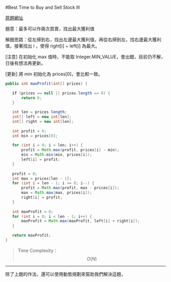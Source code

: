 #Best Time to Buy and Sell Stock III

[原題網址](http://www.lintcode.com/en/problem/best-time-to-buy-and-sell-stock-iii/)

題意：最多可以作兩次買賣，找出最大獲利值

解題思路：從左掃到右，找出左邊最大獲利值，再從右掃到左，找右邊最大獲利值，接著找出 i ，使得 right[i] + left[i] 為最大。

[注意] 在初始化 max 值時，不能取 Integer.MIN_VALUE，會出錯，目前仍不解，日後有想法再更新。

[更新] 將 min 初始化為 prices[0]，會比較一致。

```java
public int maxProfit(int[] prices) {
    
   if (prices == null || prices.length == 0) {
       return 0;
   }
   
   int len = prices.length;
   int[] left = new int[len];
   int[] right = new int[len];
   
   int profit = 0;
   int min = prices[0];
   
   for (int i = 0; i < len; i++) {
       profit = Math.max(profit, prices[i] - min);
       min = Math.min(min, prices[i]);
       left[i] = profit;
   }
   
   profit = 0;
   int max = prices[len - 1];
   for (int i = len - 1; i >= 0; i--) {
       profit = Math.max(profit, max - prices[i]);
       max = Math.max(max, prices[i]);
       right[i] = profit;
   }
   
   int maxProfit = 0;
   for (int i = 0; i < len - 1; i++) {
       maxProfit = Math.max(maxProfit, left[i] + right[i]);
   }
   
   return maxProfit;
}
```

>Time Complexity：$$O(N)$$

---
除了上題的作法，還可以使用動態規劃來幫助我們解決這題，
